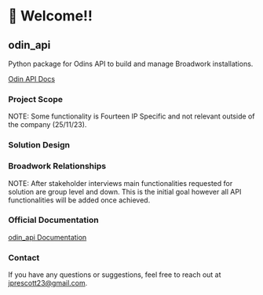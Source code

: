 # 👋 Welcome!!

## odin\_api

Python package for Odins API to build and manage Broadwork installations.

[Odin API Docs](https://doc.odinapi.net/)

### Project Scope

NOTE: Some functionality is Fourteen IP Specific and not relevant outside of the company (25/11/23).&#x20;

### Solution Design

### Broadwork Relationships

NOTE: After stakeholder interviews main functionalities requested for solution are group level and down. This is the initial goal however all API functionalities will be added once achieved.&#x20;

### Official Documentation

[odin\_api Documentation](https://docs.jordan-prescott.com/odin\_api/)

### Contact

If you have any questions or suggestions, feel free to reach out at [jprescott23@gmail.com](mailto:jprescott23@gmail.com).
